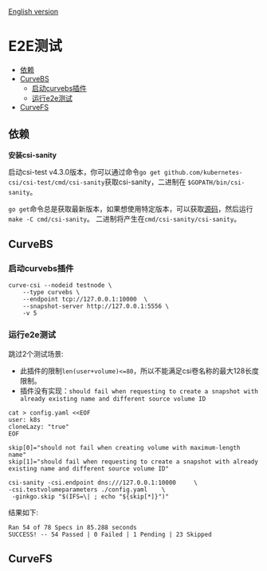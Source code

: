 [English version](../e2e.md)

# E2E测试

- <a href="#req">依赖</a>
- [CurveBS](#curvebs)
  - <a href="#bsstart">启动curvebs插件</a>
  - <a href="#bse2e">运行e2e测试</a>
- [CurveFS](#curvefs)


## <div id="req">依赖</div>

**安装csi-sanity**

启动csi-test v4.3.0版本，你可以通过命令`go get github.com/kubernetes-csi/csi-test/cmd/csi-sanity`获取csi-sanity，二进制在 `$GOPATH/bin/csi-sanity`。

`go get`命令总是获取最新版本，如果想使用特定版本，可以获取[源码](https://github.com/kubernetes-csi/csi-test/releases)，然后运行`make -C cmd/csi-sanity`。 二进制将产生在`cmd/csi-sanity/csi-sanity`。

## CurveBS

### <div id="bsstart">启动curvebs插件</div>

```
curve-csi --nodeid testnode \
    --type curvebs \
    --endpoint tcp://127.0.0.1:10000  \
    --snapshot-server http://127.0.0.1:5556 \
    -v 5
```

### <div id="bse2e">运行e2e测试</div>

跳过2个测试场景:

- 此插件的限制`len(user+volume)<=80`，所以不能满足csi卷名称的最大128长度限制。
- 插件没有实现：`should fail when requesting to create a snapshot with already existing name and different source volume ID`

```
cat > config.yaml <<EOF
user: k8s
cloneLazy: "true"
EOF

skip[0]="should not fail when creating volume with maximum-length name"
skip[1]="should fail when requesting to create a snapshot with already existing name and different source volume ID"

csi-sanity -csi.endpoint dns:///127.0.0.1:10000     \
-csi.testvolumeparameters ./config.yaml    \
 -ginkgo.skip "$(IFS=\| ; echo "${skip[*]}")"
```

结果如下:

```
Ran 54 of 78 Specs in 85.288 seconds
SUCCESS! -- 54 Passed | 0 Failed | 1 Pending | 23 Skipped
```

## CurveFS

